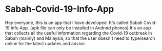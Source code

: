 # Sabah-Covid-19-Info-App
Hey everyone, this is an app that I have developed. It's called Sabah Covid-19 Info App. (apk file can only be installed in Android phones)  It's an app that collects all the useful information regarding the Covid-19 outbreak in Sabah (mainly) and Malaysia, so that the user doesn't need to type/search online for the latest updates and advice.
